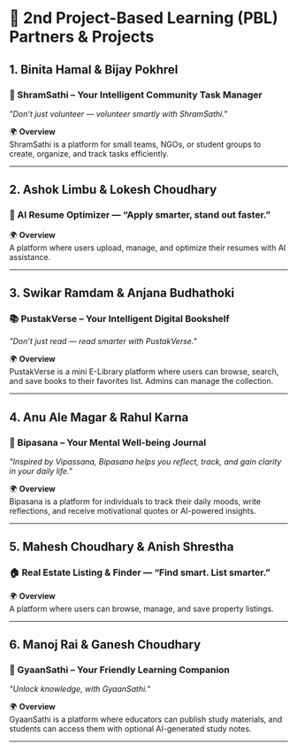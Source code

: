 # 📘 2nd Project-Based Learning (PBL) Partners & Projects

## 1. Binita Hamal & Bijay Pokhrel  
### 📝 ShramSathi – Your Intelligent Community Task Manager  
_"Don’t just volunteer — volunteer smartly with ShramSathi."_  

🌍 **Overview**  
ShramSathi is a platform for small teams, NGOs, or student groups to create, organize, and track tasks efficiently.  

---

## 2. Ashok Limbu & Lokesh Choudhary  
### 🧾 AI Resume Optimizer — “Apply smarter, stand out faster.”  

🌍 **Overview**  
A platform where users upload, manage, and optimize their resumes with AI assistance.  

---

## 3. Swikar Ramdam & Anjana Budhathoki  
### 📚 PustakVerse – Your Intelligent Digital Bookshelf  
_"Don’t just read — read smarter with PustakVerse."_  

🌍 **Overview**  
PustakVerse is a mini E-Library platform where users can browse, search, and save books to their favorites list. Admins can manage the collection.  

---

## 4. Anu Ale Magar & Rahul Karna  
### 📝 Bipasana – Your Mental Well-being Journal  
_"Inspired by Vipassana, Bipasana helps you reflect, track, and gain clarity in your daily life."_  

🌍 **Overview**  
Bipasana is a platform for individuals to track their daily moods, write reflections, and receive motivational quotes or AI-powered insights.  

---

## 5. Mahesh Choudhary & Anish Shrestha  
### 🏠 Real Estate Listing & Finder — “Find smart. List smarter.”  

🌍 **Overview**  
A platform where users can browse, manage, and save property listings.  

---

## 6. Manoj Rai & Ganesh Choudhary  
### 📝 GyaanSathi – Your Friendly Learning Companion  
_"Unlock knowledge, with GyaanSathi."_  

🌍 **Overview**  
GyaanSathi is a platform where educators can publish study materials, and students can access them with optional AI-generated study notes.  

---


